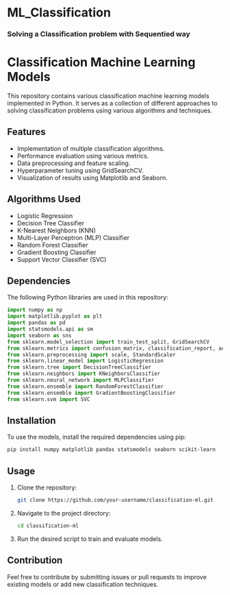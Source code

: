# ML_Classification
<h3> Solving a Classification problem with Sequentied way </h3>


# Classification Machine Learning Models

This repository contains various classification machine learning models implemented in Python. It serves as a collection of different approaches to solving classification problems using various algorithms and techniques.

## Features
- Implementation of multiple classification algorithms.
- Performance evaluation using various metrics.
- Data preprocessing and feature scaling.
- Hyperparameter tuning using GridSearchCV.
- Visualization of results using Matplotlib and Seaborn.

## Algorithms Used
- Logistic Regression
- Decision Tree Classifier
- K-Nearest Neighbors (KNN)
- Multi-Layer Perceptron (MLP) Classifier
- Random Forest Classifier
- Gradient Boosting Classifier
- Support Vector Classifier (SVC)

## Dependencies
The following Python libraries are used in this repository:
```python
import numpy as np
import matplotlib.pyplot as plt
import pandas as pd
import statsmodels.api as sm
import seaborn as sns
from sklearn.model_selection import train_test_split, GridSearchCV
from sklearn.metrics import confusion_matrix, classification_report, accuracy_score, roc_curve, roc_auc_score
from sklearn.preprocessing import scale, StandardScaler
from sklearn.linear_model import LogisticRegression
from sklearn.tree import DecisionTreeClassifier
from sklearn.neighbors import KNeighborsClassifier
from sklearn.neural_network import MLPClassifier
from sklearn.ensemble import RandomForestClassifier
from sklearn.ensemble import GradientBoostingClassifier
from sklearn.svm import SVC
```

## Installation
To use the models, install the required dependencies using pip:
```bash
pip install numpy matplotlib pandas statsmodels seaborn scikit-learn
```

## Usage
1. Clone the repository:
   ```bash
   git clone https://github.com/your-username/classification-ml.git
   ```
2. Navigate to the project directory:
   ```bash
   cd classification-ml
   ```
3. Run the desired script to train and evaluate models.

## Contribution
Feel free to contribute by submitting issues or pull requests to improve existing models or add new classification techniques.

